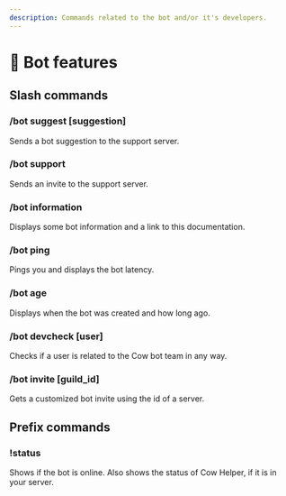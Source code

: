 ```yaml
---
description: Commands related to the bot and/or it's developers.
---
```


# 🤖 Bot features

## Slash commands

### /bot suggest \[suggestion]

Sends a bot suggestion to the support server.

### /bot support

Sends an invite to the support server.

### /bot information

Displays some bot information and a link to this documentation.

### /bot ping

Pings you and displays the bot latency.

### /bot age

Displays when the bot was created and how long ago.

### /bot devcheck \[user]

Checks if a user is related to the Cow bot team in any way.

### /bot invite \[guild\_id]

Gets a customized bot invite using the id of a server.

## Prefix commands

### !status

Shows if the bot is online. Also shows the status of Cow Helper, if it is in your server.
